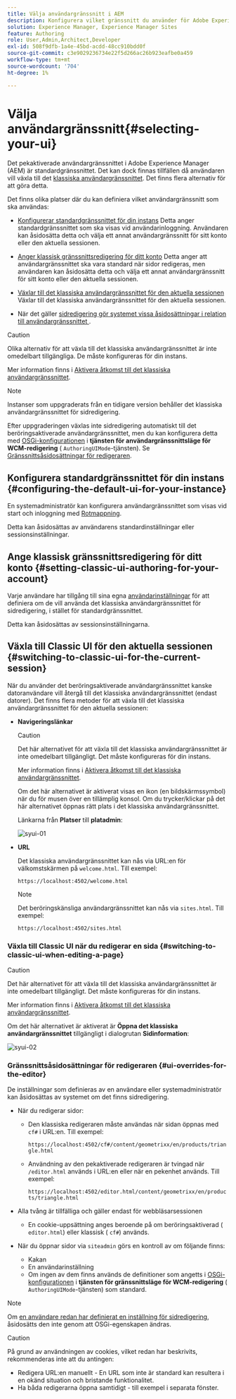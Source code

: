 ```yaml
---
title: Välja användargränssnitt i AEM
description: Konfigurera vilket gränssnitt du använder för Adobe Experience Manager 6.5.
solution: Experience Manager, Experience Manager Sites
feature: Authoring
role: User,Admin,Architect,Developer
exl-id: 508f9dfb-1a4e-45bd-acdd-48cc910bdd0f
source-git-commit: c3e9029236734e22f5d266ac26b923eafbe0a459
workflow-type: tm+mt
source-wordcount: '704'
ht-degree: 1%

---
```


# Välja användargränssnitt{#selecting-your-ui}

Det pekaktiverade användargränssnittet i Adobe Experience Manager (AEM) är standardgränssnittet. Det kan dock finnas tillfällen då användaren vill växla till det [klassiska användargränssnittet](/help/sites-classic-ui-authoring/classicui.md). Det finns flera alternativ för att göra detta.

Det finns olika platser där du kan definiera vilket användargränssnitt som ska användas:

* [Konfigurerar standardgränssnittet för din instans](#configuring-the-default-ui-for-your-instance)
Detta anger standardgränssnittet som ska visas vid användarinloggning. Användaren kan åsidosätta detta och välja ett annat användargränssnitt för sitt konto eller den aktuella sessionen.

* [Anger klassisk gränssnittsredigering för ditt konto](/help/sites-authoring/select-ui.md#setting-classic-ui-authoring-for-your-account)
Detta anger att användargränssnittet ska vara standard när sidor redigeras, men användaren kan åsidosätta detta och välja ett annat användargränssnitt för sitt konto eller den aktuella sessionen.

* [Växlar till det klassiska användargränssnittet för den aktuella sessionen](#switching-to-classic-ui-for-the-current-session)
Växlar till det klassiska användargränssnittet för den aktuella sessionen.

* När det gäller [sidredigering gör systemet vissa åsidosättningar i relation till användargränssnittet ](#ui-overrides-for-the-editor).

>[!CAUTION]
>
>Olika alternativ för att växla till det klassiska användargränssnittet är inte omedelbart tillgängliga. De måste konfigureras för din instans.
>
>Mer information finns i [Aktivera åtkomst till det klassiska användargränssnittet](/help/sites-administering/enable-classic-ui.md).

>[!NOTE]
>
>Instanser som uppgraderats från en tidigare version behåller det klassiska användargränssnittet för sidredigering.
>
>Efter uppgraderingen växlas inte sidredigering automatiskt till det beröringsaktiverade användargränssnittet, men du kan konfigurera detta med [OSGi-konfigurationen](/help/sites-deploying/configuring-osgi.md) i **tjänsten för användargränssnittsläge för WCM-redigering** ( `AuthoringUIMode`-tjänsten). Se [Gränssnittsåsidosättningar för redigeraren](#ui-overrides-for-the-editor).

## Konfigurera standardgränssnittet för din instans {#configuring-the-default-ui-for-your-instance}

En systemadministratör kan konfigurera användargränssnittet som visas vid start och inloggning med [Rotmappning](/help/sites-deploying/osgi-configuration-settings.md#daycqrootmapping).

Detta kan åsidosättas av användarens standardinställningar eller sessionsinställningar.

## Ange klassisk gränssnittsredigering för ditt konto {#setting-classic-ui-authoring-for-your-account}

Varje användare har tillgång till sina egna [användarinställningar](/help/sites-authoring/user-properties.md#userpreferences) för att definiera om de vill använda det klassiska användargränssnittet för sidredigering, i stället för standardgränssnittet.

Detta kan åsidosättas av sessionsinställningarna.

## Växla till Classic UI för den aktuella sessionen {#switching-to-classic-ui-for-the-current-session}

När du använder det beröringsaktiverade användargränssnittet kanske datoranvändare vill återgå till det klassiska användargränssnittet (endast datorer). Det finns flera metoder för att växla till det klassiska användargränssnittet för den aktuella sessionen:

* **Navigeringslänkar**

  >[!CAUTION]
  >
  >Det här alternativet för att växla till det klassiska användargränssnittet är inte omedelbart tillgängligt. Det måste konfigureras för din instans.
  >
  >
  >Mer information finns i [Aktivera åtkomst till det klassiska användargränssnittet](/help/sites-administering/enable-classic-ui.md).

  Om det här alternativet är aktiverat visas en ikon (en bildskärmssymbol) när du för musen över en tillämplig konsol. Om du trycker/klickar på det här alternativet öppnas rätt plats i det klassiska användargränssnittet.

  Länkarna från **Platser** till **platadmin**:

  ![syui-01](assets/syui-01.png)

* **URL**

  Det klassiska användargränssnittet kan nås via URL:en för välkomstskärmen på `welcome.html`. Till exempel:

  `https://localhost:4502/welcome.html`

  >[!NOTE]
  >
  >Det beröringskänsliga användargränssnittet kan nås via `sites.html`. Till exempel:
  >
  >
  >`https://localhost:4502/sites.html`

### Växla till Classic UI när du redigerar en sida {#switching-to-classic-ui-when-editing-a-page}

>[!CAUTION]
>
>Det här alternativet för att växla till det klassiska användargränssnittet är inte omedelbart tillgängligt. Det måste konfigureras för din instans.
>
>Mer information finns i [Aktivera åtkomst till det klassiska användargränssnittet](/help/sites-administering/enable-classic-ui.md).

Om det här alternativet är aktiverat är **Öppna det klassiska användargränssnittet** tillgängligt i dialogrutan **Sidinformation**:

![syui-02](assets/syui-02.png)

### Gränssnittsåsidosättningar för redigeraren {#ui-overrides-for-the-editor}

De inställningar som definieras av en användare eller systemadministratör kan åsidosättas av systemet om det finns sidredigering.

* När du redigerar sidor:

   * Den klassiska redigeraren måste användas när sidan öppnas med `cf#` i URL:en. Till exempel:

     `https://localhost:4502/cf#/content/geometrixx/en/products/triangle.html`

   * Användning av den pekaktiverade redigeraren är tvingad när `/editor.html` används i URL:en eller när en pekenhet används. Till exempel:

     `https://localhost:4502/editor.html/content/geometrixx/en/products/triangle.html`

* Alla tvång är tillfälliga och gäller endast för webbläsarsessionen

   * En cookie-uppsättning anges beroende på om beröringsaktiverad ( `editor.html`) eller klassisk ( `cf#`) används.

* När du öppnar sidor via `siteadmin` görs en kontroll av om följande finns:

   * Kakan
   * En användarinställning
   * Om ingen av dem finns används de definitioner som angetts i [OSGi-konfigurationen](/help/sites-deploying/configuring-osgi.md) i **tjänsten för gränssnittsläge för WCM-redigering** ( `AuthoringUIMode`-tjänsten) som standard.

>[!NOTE]
>
>Om [en användare redan har definierat en inställning för sidredigering](#settingthedefaultauthoringuiforyouraccount), åsidosätts den inte genom att OSGi-egenskapen ändras.

>[!CAUTION]
>
>På grund av användningen av cookies, vilket redan har beskrivits, rekommenderas inte att du antingen:
>
>* Redigera URL:en manuellt - En URL som inte är standard kan resultera i en okänd situation och bristande funktionalitet.
>* Ha båda redigerarna öppna samtidigt - till exempel i separata fönster.
